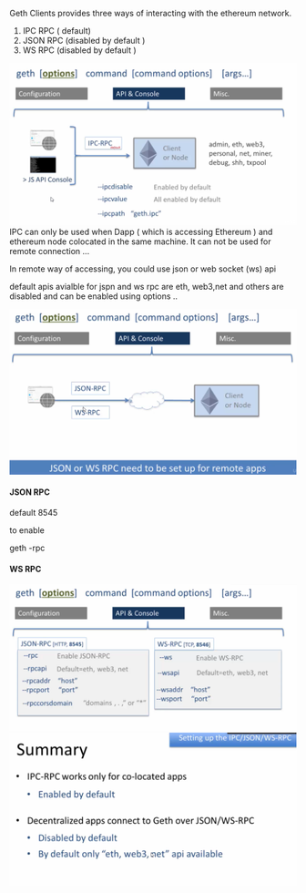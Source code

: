 Geth Clients provides three ways of interacting with the ethereum network.

1. IPC RPC \( default\)
2. JSON RPC  \(disabled by default \)
3. WS RPC \(disabled by default \)

![](/assets/clients1.png)IPC can only be used when Dapp \( which is accessing Ethereum \) and ethereum node colocated in the same machine. It can not be used for remote connection ...

In remote way of accessing, you could use json or web socket \(ws\) api

default apis avialble for jspn and ws rpc are eth, web3,net and others are disabled and can be enabled using options ..

![](/assets/client2.png)

#### JSON RPC

default 8545

to enable

geth  -rpc

#### WS RPC

![](/assets/clients3.png)![](/assets/client4.png)

